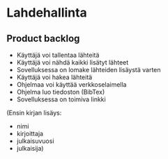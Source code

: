 # Lahdehallinta
## Product backlog
- Käyttäjä voi tallentaa lähteitä
- Käyttäjä voi nähdä kaikki lisätyt lähteet
- Sovelluksessa on lomake lähteiden lisäystä varten
- Käyttäjä voi hakea lähteitä
- Ohjelmaa voi käyttää verkkoselaimella
- Ohjelma luo tiedoston (BibTex)
- Sovelluksessa on toimiva linkki

(Ensin kirjan lisäys:
- nimi
- kirjoittaja
- julkaisuvuosi
- julkaisija)
  
